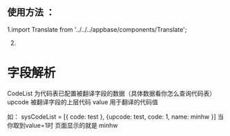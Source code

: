   ## 使用方法 ：
  
  
  1.import Translate from '../../../appbase/components/Translate';


  2. <Translate codeList={sysCodeList} upcode="vemDistrict" value={item.district} />

  # 字段解析
  CodeList 为代码表已配置被翻译字段的数据（具体数据看你怎么查询代码表）
  upcode 被翻译字段的上层代码
  value 用于翻译的代码值

  如： sysCodeList = [{ code: test }, {upcode: test, code: 1, name: minhw }]
      <Translate codeList={sysCodeList} upcode="test" value={item.value} />
        当你取到value=1时 页面显示的就是 minhw 